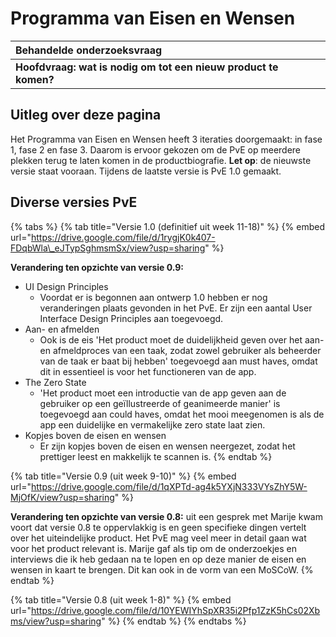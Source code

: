 # Programma van Eisen en Wensen



| Behandelde onderzoeksvraag |  |
| :--- | :--- |
| **Hoofdvraag: wat is nodig om tot een nieuw product te komen?** |  |



## Uitleg over deze pagina

Het Programma van Eisen en Wensen heeft 3 iteraties doorgemaakt: in fase 1, fase 2 en fase 3. Daarom is ervoor gekozen om de PvE op meerdere plekken terug te laten komen in de productbiografie. **Let op**: de nieuwste versie staat vooraan. Tijdens de laatste versie is PvE 1.0 gemaakt.

## Diverse versies PvE

{% tabs %}
{% tab title="Versie 1.0 \(definitief uit week 11-18\)" %}
{% embed url="https://drive.google.com/file/d/1rygjK0k407-FDqbWla\_eJTypSghmsmSx/view?usp=sharing" %}

**Verandering ten opzichte van versie 0.9:** 

* UI Design Principles
  * Voordat er is begonnen aan ontwerp 1.0 hebben er nog veranderingen plaats gevonden in het PvE. Er zijn een aantal User Interface Design Principles aan toegevoegd. 
* Aan- en afmelden
  * Ook is de eis 'Het product moet de duidelijkheid geven over het aan- en afmeldproces van een taak, zodat zowel gebruiker als beheerder van de taak er baat bij hebben' toegevoegd aan must haves, omdat dit in essentieel is voor het functioneren van de app. 
* The Zero State
  * 'Het product moet een introductie van de app geven aan de gebruiker op een geïllustreerde of geanimeerde manier' is toegevoegd aan could haves, omdat het mooi meegenomen is als de app een duidelijke en vermakelijke zero state laat zien.
* Kopjes boven de eisen en wensen
  * Er zijn kopjes boven de eisen en wensen neergezet, zodat het prettiger leest en makkelijk te scannen is.
{% endtab %}

{% tab title="Versie 0.9 \(uit week 9-10\)" %}
{% embed url="https://drive.google.com/file/d/1qXPTd-ag4k5YXjN333VYsZhY5W-MjOfK/view?usp=sharing" %}

**Verandering ten opzichte van versie 0.8:** uit een gesprek met Marije kwam voort dat versie 0.8 te oppervlakkig is en geen specifieke dingen vertelt over het uiteindelijke product. Het PvE mag veel meer in detail gaan wat voor het product relevant is. Marije gaf als tip om de onderzoekjes en interviews die ik heb gedaan na te lopen en op deze manier de eisen en wensen in kaart te brengen. Dit kan ook in de vorm van een MoSCoW. 
{% endtab %}

{% tab title="Versie 0.8 \(uit week 1-8\)" %}
{% embed url="https://drive.google.com/file/d/10YEWIYhSpXR35i2Pfp1ZzK5hCs02Xbms/view?usp=sharing" %}
{% endtab %}
{% endtabs %}

